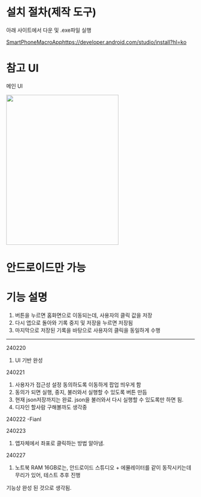 # 설치 절차(제작 도구)

아래 사이트에서 다운 및 .exe파일 실행

[SmartPhoneMacroApp](https://developer.android.com/studio/install?hl=ko)https://developer.android.com/studio/install?hl=ko

# 참고 UI
메인 UI

<img src="https://github.com/EazyNick/SmartPhoneMacroApp/assets/123717093/abdcdc1c-5394-4ae8-a0ca-a31d82d5dab0" width="300" height="400">





# 안드로이드만 가능



# 기능 설명
1. 버튼을 누르면 홈화면으로 이동되는데, 사용자의 클릭 값을 저장
2. 다시 앱으로 돌아와 기록 중지 및 저장을 누르면 저장됨
3. 마지막으로 저장된 기록을 바탕으로 사용자의 클릭을 동일하게 수행
----------------------------------------------------------------------------------------------------------------------------------------------------------------------------

240220

1. UI 기반 완성



240221
1. 사용자가 접근성 설정 동의하도록 이동하게 팝업 띄우게 함
2. 동의가 되면 실행, 중지, 불러와서 실행할 수 있도록 버튼 만듬
3. 현재 json저장까지는 완료. json을 불러와서 다시 실행할 수 있도록만 하면 됨.
4. 디자인 할사람 구해볼까도 생각중



240222
-Fianl


240223
1. 앱자체에서 좌표로 클릭하는 방법 알아냄.


240227
1. 노트북 RAM 16GB로는, 안드로이드 스튜디오 + 에뮬레이터를 같이 동작시키는데 무리가 있어, 테스트 추후 진행

기능상 완성 된 것으로 생각됨.


